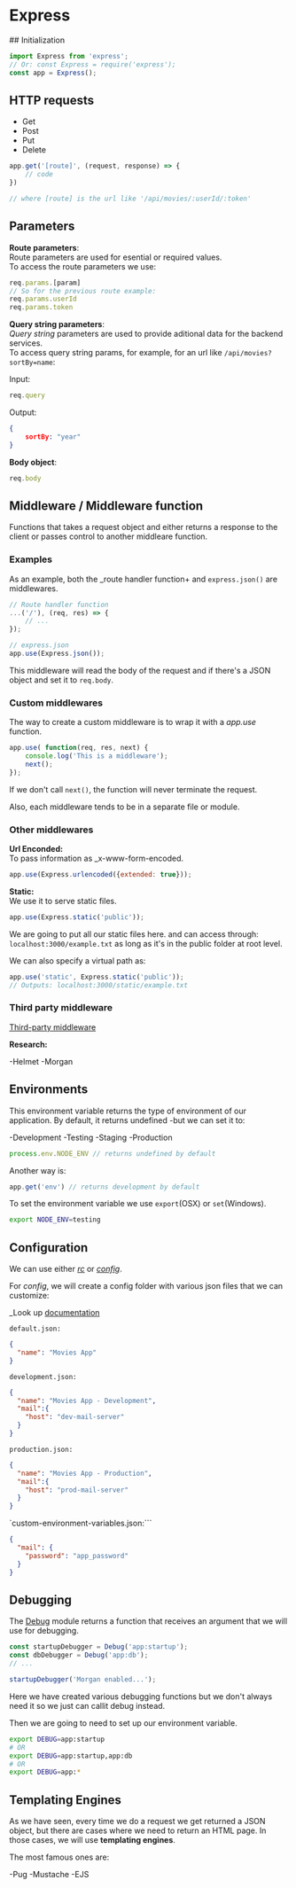 # Express

## Initialization

```javascript
import Express from 'express';
// Or: const Express = require('express');
const app = Express();
```

## HTTP requests

- Get
- Post
- Put
- Delete

```javascript
app.get('[route]', (request, response) => {
    // code
})

// where [route] is the url like '/api/movies/:userId/:token'
```

## Parameters

**Route parameters**:  
Route parameters are used for esential or required values.  
To access the route parameters we use:

```javascript
req.params.[param]
// So for the previous route example:
req.params.userId
req.params.token
```

**Query string parameters**:  
*Query string* parameters are used to provide aditional data for the backend services.  
To access query string params, for example, for an url like `/api/movies?sortBy=name`:

Input:

```javascript
req.query
```

Output:

```json
{
    sortBy: "year"
}
```

**Body object**:

```javascript
req.body
```

## Middleware / Middleware function

Functions that takes a request object and either returns a response to the client or passes control to another middleare function.

### Examples

As an example, both the _route handler function+ and `express.json()` are middlewares.

```javascript
// Route handler function  
...('/'), (req, res) => {
    // ...
});

// express.json
app.use(Express.json());
```

This middleware will read the body of the request and if there's a JSON object and set it to `req.body`.

### Custom middlewares

The way to create a custom middleware is to wrap it with a _app.use_ function.

```javascript
app.use( function(req, res, next) {
    console.log('This is a middleware');
    next();
});
```

If we don't call `next()`, the function will never terminate the request.

Also, each middleware tends to be in a separate file or module.

### Other middlewares

**Url Enconded:**  
To pass information as _x-www-form-encoded.

```javascript
app.use(Express.urlencoded({extended: true}));
```

**Static:**  
We use it to serve static files.

```js
app.use(Express.static('public'));
```

We are going to put all our static files here. and can access through:
`localhost:3000/example.txt` as long as it's in the public folder at root level.

We can also specify a virtual path as:

```javascript
app.use('static', Express.static('public'));
// Outputs: localhost:3000/static/example.txt
```

### Third party middleware

[Third-party middleware](https://expressjs.com/en/resources/middleware.html})

**Research:**

-Helmet
-Morgan

## Environments

This environment variable returns the type of environment of our application. By default, it returns undefined -but we can set it to:

-Development
-Testing
-Staging
-Production

```javascript
process.env.NODE_ENV // returns undefined by default
```

Another way is:

```javascript
app.get('env') // returns development by default
```

To set the environment variable we use `export`(OSX) or `set`(Windows).

```bash
export NODE_ENV=testing
```

## Configuration

We can use either [_rc_](https://www.npmjs.com/package/rc) or [_config_](https://www.npmjs.com/package/config).

For _config_, we will create a config folder with various json files that we can customize:

_Look up [documentation]()

`default.json:`

```json
{
  "name": "Movies App"
}

```

`development.json:`

```json
{
  "name": "Movies App - Development",
  "mail":{
    "host": "dev-mail-server"
  }
}
```

`production.json:`

```json
{
  "name": "Movies App - Production",
  "mail":{
    "host": "prod-mail-server"
  }
}
```

`custom-environment-variables.json:```

```json
{
  "mail": {
    "password": "app_password"
  }
}
```

## Debugging

The [Debug](https://www.npmjs.com/package/debug) module returns a function that receives an argument that we will use for debugging.

```javascript
const startupDebugger = Debug('app:startup');
const dbDebugger = Debug('app:db');
// ...

startupDebugger('Morgan enabled...');
```

Here we have created various debugging functions but we don't always need it so we just can callit debug instead.

Then we are going to need to set up our environment variable.

```bash
export DEBUG=app:startup
# OR
export DEBUG=app:startup,app:db
# OR
export DEBUG=app:*
```

## Templating Engines

As we have seen, every time we do a request we get returned a JSON object, but there are cases where we need to return an HTML page. In those cases, we will use **templating engines**.

The most famous ones are:

-Pug
-Mustache
-EJS
